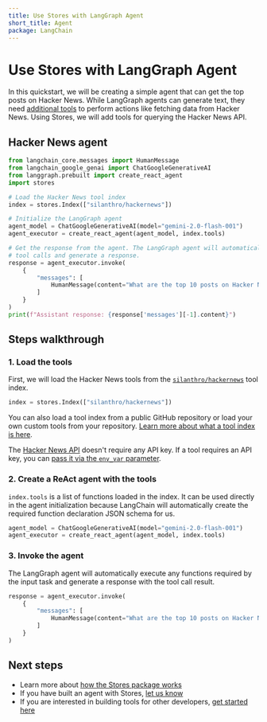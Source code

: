 ```yaml
---
title: Use Stores with LangGraph Agent
short_title: Agent
package: LangChain
---
```


# Use Stores with LangGraph Agent

In this quickstart, we will be creating a simple agent that can get the top posts on Hacker News. While LangGraph agents can generate text, they need [additional tools](https://python.langchain.com/docs/quickstarts/agents/#create-the-agent) to perform actions like fetching data from Hacker News. Using Stores, we will add tools for querying the Hacker News API.

## Hacker News agent

```python
from langchain_core.messages import HumanMessage
from langchain_google_genai import ChatGoogleGenerativeAI
from langgraph.prebuilt import create_react_agent
import stores

# Load the Hacker News tool index
index = stores.Index(["silanthro/hackernews"])

# Initialize the LangGraph agent
agent_model = ChatGoogleGenerativeAI(model="gemini-2.0-flash-001")
agent_executor = create_react_agent(agent_model, index.tools)

# Get the response from the agent. The LangGraph agent will automatically execute
# tool calls and generate a response.
response = agent_executor.invoke(
    {
        "messages": [
            HumanMessage(content="What are the top 10 posts on Hacker News today?")
        ]
    }
)
print(f"Assistant response: {response['messages'][-1].content}")
```

## Steps walkthrough

### 1. Load the tools

First, we will load the Hacker News tools from the [`silanthro/hackernews`](https://github.com/silanthro/hackernews) tool index.

```python
index = stores.Index(["silanthro/hackernews"])
```

You can also load a tool index from a public GitHub repository or load your own custom tools from your repository. [Learn more about what a tool index is here](/docs/guide/_index/what_is_an_index).


The [Hacker News API](https://github.com/HackerNews/API) doesn't require any API key. If a tool requires an API key, you can [pass it via the `env_var` parameter](/docs/guide/remote_index/environment_variables).

### 2. Create a ReAct agent with the tools

`index.tools` is a list of functions loaded in the index. It can be used directly in the agent initialization because LangChain will automatically create the required function declaration JSON schema for us.

```python {2}
agent_model = ChatGoogleGenerativeAI(model="gemini-2.0-flash-001")
agent_executor = create_react_agent(agent_model, index.tools)
```

### 3. Invoke the agent

The LangGraph agent will automatically execute any functions required by the input task and generate a response with the tool call result.

```python
response = agent_executor.invoke(
    {
        "messages": [
            HumanMessage(content="What are the top 10 posts on Hacker News today?")
        ]
    }
)
```

## Next steps

- Learn more about [how the Stores package works](/docs/guide)
- If you have built an agent with Stores, [let us know](http://twitter.com/alfred_lua)
- If you are interested in building tools for other developers, [get started here](/docs/contribute)
